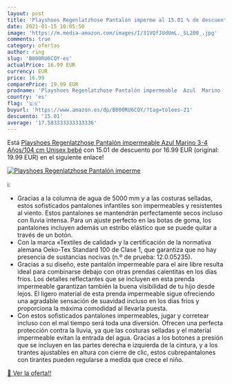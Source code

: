 ```yaml
---
layout: post
title: 'Playshoes Regenlatzhose Pantalón imperme al 15.01 % de descuento'
date: 2021-01-15 10:05:50
image: 'https://m.media-amazon.com/images/I/31VQfJUdUmL._SL200_.jpg'
comments: true
category: ofertas
author: ring
slug: 'B000RU6CQY-es'
actualPrice: 16.99 EUR
currency: EUR
price: 16.99
comparePrice: 19.99 EUR
prodname: 'Playshoes Regenlatzhose Pantalón impermeable  Azul  Marino   3-4 Años/104 cm Unisex bebé'
country: 'es'
flag: '🇪🇸'
buyurl: 'https://www.amazon.es/dp/B000RU6CQY/?tag=tolees-21'
descuento: '15.01'
average: '17.583333333333336'
---
```


Está [Playshoes Regenlatzhose Pantalón impermeable  Azul  Marino   3-4 Años/104 cm Unisex bebé](https://www.amazon.es/dp/B000RU6CQY/?tag=tolees-21) con 15.01 de descuento por 16.99 EUR (original: 19.99 EUR) en el siguiente enlace!

[![Playshoes Regenlatzhose Pantalón imperme](https://m.media-amazon.com/images/I/31VQfJUdUmL._SL200_.jpg)](https://www.amazon.es/dp/B000RU6CQY/?tag=tolees-21)

ℹ️:

- Gracias a la columna de agua de 5000 mm y a las costuras selladas, estos sofisticados pantalones infantiles son impermeables y resistentes al viento. Estos pantalones se mantendrán perfectamente secos incluso con lluvia intensa. Para un ajuste perfecto en las botas de goma, los pantalones incluyen además un estribo elástico que se puede quitar a través de un botón.
- Con la marca «Textiles de calidad» y la certificación de la normativa alemana Oeko-Tex Standard 100 de Clase 1, que garantiza que no hay presencia de sustancias nocivas (n.º de prueba: 12.0.05235).
- Gracias a su diseño, este pantalón impermeable para el aire libre resulta ideal para combinarse debajo con otras prendas calentitas en los días fríos. Los detalles reflectantes que se incluyen en esta prenda impermeable garantizan también la buena visibilidad de tu hijo desde lejos. El ligero material de esta prenda impermeable sigue ofreciendo una agradable sensación de suavidad incluso en los días fríos y proporciona la máxima comodidad al llevarla puesta.
- Con estos sofisticados pantalones impermeables, jugar y corretear incluso con el mal tiempo será toda una diversión. Ofrecen una perfecta protección contra la lluvia, ya que las costuras selladas y el material impermeable evitan la entrada del agua. Gracias a los botones a presión que se incluyen en las partes derecha e izquierda de la cintura, y a los tirantes ajustables en altura con cierre de clic, estos cubrepantalones con tirantes pueden regularse a medida que crece el niño.

[🛒 Ver la oferta!!](https://www.amazon.es/dp/B000RU6CQY/?tag=tolees-21)
